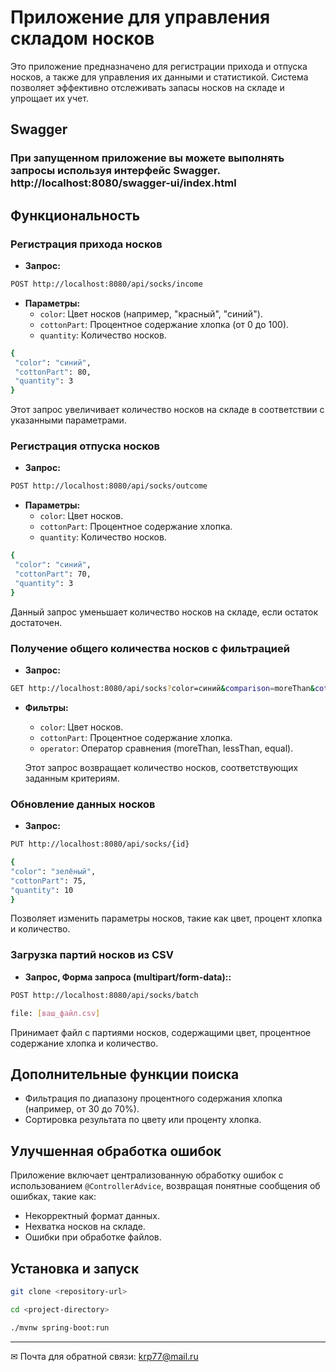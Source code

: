 # Приложение для управления складом носков

Это приложение предназначено для регистрации прихода и отпуска носков, а также для управления их данными и статистикой. Система позволяет эффективно отслеживать запасы носков на складе и упрощает их учет.
## Swagger
### При запущенном приложение вы можете выполнять запросы используя интерфейс Swagger. http://localhost:8080/swagger-ui/index.html
## Функциональность

### Регистрация прихода носков

- **Запрос:** 
```bash
POST http://localhost:8080/api/socks/income
```
- **Параметры:**
  - `color`: Цвет носков (например, "красный", "синий").
  - `cottonPart`: Процентное содержание хлопка (от 0 до 100).
  - `quantity`: Количество носков.
 ```bash
{
  "color": "синий",
  "cottonPart": 80,
  "quantity": 3
}
``` 

  Этот запрос увеличивает количество носков на складе в соответствии с указанными параметрами.

### Регистрация отпуска носков

- **Запрос:** 
```bash
POST http://localhost:8080/api/socks/outcome
```
- **Параметры:**
  - `color`: Цвет носков.
  - `cottonPart`: Процентное содержание хлопка.
  - `quantity`: Количество носков.
 ```bash
{
  "color": "синий",
  "cottonPart": 70,
  "quantity": 3
}
``` 

  Данный запрос уменьшает количество носков на складе, если остаток достаточен.

### Получение общего количества носков с фильтрацией

- **Запрос:** 
```bash
GET http://localhost:8080/api/socks?color=синий&comparison=moreThan&cottonPart=50
```
- **Фильтры:**
  - `color`: Цвет носков.
  - `cottonPart`: Процентное содержание хлопка.
  - `operator`: Оператор сравнения (moreThan, lessThan, equal).

  Этот запрос возвращает количество носков, соответствующих заданным критериям.

### Обновление данных носков

- **Запрос:** 
```bash
PUT http://localhost:8080/api/socks/{id}
```
```bash
{
"color": "зелёный",
"cottonPart": 75,
"quantity": 10
}
```

  Позволяет изменить параметры носков, такие как цвет, процент хлопка и количество.

### Загрузка партий носков из  CSV

- **Запрос, Форма запроса (multipart/form-data)::** 
```bash
POST http://localhost:8080/api/socks/batch
```
```bash
file: [ваш_файл.csv]
```

  Принимает файл с партиями носков, содержащими цвет, процентное содержание хлопка и количество.

## Дополнительные функции поиска

- Фильтрация по диапазону процентного содержания хлопка (например, от 30 до 70%).
- Сортировка результата по цвету или проценту хлопка.

## Улучшенная обработка ошибок

Приложение включает централизованную обработку ошибок с использованием `@ControllerAdvice`, возвращая понятные сообщения об ошибках, такие как:
- Некорректный формат данных.
- Нехватка носков на складе.
- Ошибки при обработке файлов.


## Установка и запуск

```bash
git clone <repository-url>

```
```bash
cd <project-directory>

```
```bash
./mvnw spring-boot:run

```



____
✉ Почта для обратной связи:
<a href="">krp77@mail.ru</a>
